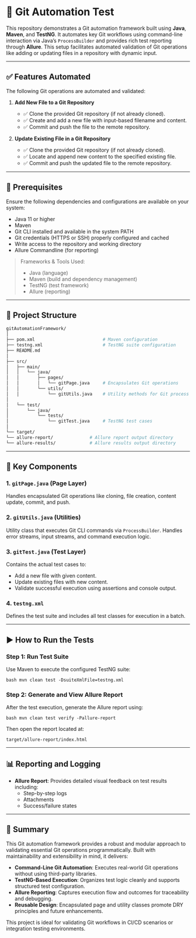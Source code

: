 
# 🔧 Git Automation Test

This repository demonstrates a Git automation framework built using **Java**, **Maven**, and **TestNG**. It automates key Git workflows using command-line interaction via Java’s `ProcessBuilder` and provides rich test reporting through **Allure**. This setup facilitates automated validation of Git operations like adding or updating files in a repository with dynamic input.

---

## ✅ Features Automated

The following Git operations are automated and validated:

1. **Add New File to a Git Repository**
    - ✅ Clone the provided Git repository (if not already cloned).
    - ✅ Create and add a new file with input-based filename and content.
    - ✅ Commit and push the file to the remote repository.

2. **Update Existing File in a Git Repository**
    - ✅ Clone the provided Git repository (if not already cloned).
    - ✅ Locate and append new content to the specified existing file.
    - ✅ Commit and push the updated file to the remote repository.

---

## 🔧 Prerequisites

Ensure the following dependencies and configurations are available on your system:

- Java 11 or higher
- Maven
- Git CLI installed and available in the system PATH
- Git credentials (HTTPS or SSH) properly configured and cached
- Write access to the repository and working directory
- Allure Commandline (for reporting)

> Frameworks & Tools Used:
> - Java (language)
> - Maven (build and dependency management)
> - TestNG (test framework)
> - Allure (reporting)

---

## 📁 Project Structure
```bash
gitAutomationFramework/
│
├── pom.xml                          # Maven configuration
├── testng.xml                       # TestNG suite configuration
├── README.md
│
├── src/
│   ├── main/
│   │   └── java/
│   │       ├── pages/
│   │       │   └── gitPage.java     # Encapsulates Git operations
│   │       └── utils/
│   │           └── gitUtils.java    # Utility methods for Git process execution
│
│   └── test/
│       └── java/
│           └── tests/
│               └── gitTest.java     # TestNG test cases
│
└── target/
└── allure-report/              # Allure report output directory
└── allure-results/             # Allure results output directory
```
---

## 📌 Key Components

### 1. **`gitPage.java` (Page Layer)**
Handles encapsulated Git operations like cloning, file creation, content update, commit, and push.

### 2. **`gitUtils.java` (Utilities)**
Utility class that executes Git CLI commands via `ProcessBuilder`. Handles error streams, input streams, and command execution logic.

### 3. **`gitTest.java` (Test Layer)**
Contains the actual test cases to:
- Add a new file with given content.
- Update existing files with new content.
- Validate successful execution using assertions and console output.

### 4. **`testng.xml`**
Defines the test suite and includes all test classes for execution in a batch.

---

## ▶️ How to Run the Tests

### Step 1: **Run Test Suite**
Use Maven to execute the configured TestNG suite:

```bash mvn clean test -DsuiteXmlFile=testng.xml```

### Step 2: **Generate and View Allure Report**
After the test execution, generate the Allure report using:

```bash mvn clean test verify -Pallure-report```

Then open the report located at:

```target/allure-report/index.html```

---

## 📊 Reporting and Logging

- **Allure Report**: Provides detailed visual feedback on test results including:
    - Step-by-step logs
    - Attachments
    - Success/failure states

---

## 📌 Summary

This Git automation framework provides a robust and modular approach to validating essential Git operations programmatically. Built with maintainability and extensibility in mind, it delivers:

- **Command-Line Git Automation**: Executes real-world Git operations without using third-party libraries.
- **TestNG-Based Execution**: Organizes test logic cleanly and supports structured test configuration.
- **Allure Reporting**: Captures execution flow and outcomes for traceability and debugging.
- **Reusable Design**: Encapsulated page and utility classes promote DRY principles and future enhancements.

This project is ideal for validating Git workflows in CI/CD scenarios or integration testing environments.
